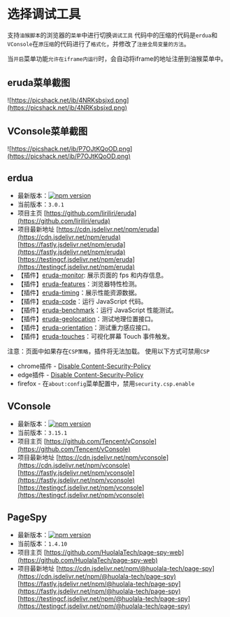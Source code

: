 # 选择调试工具

支持`油猴脚本`的浏览器的`菜单`中进行切换`调试工具`
代码中的压缩的代码是`erdua`和`VConsole`在`原压缩`的代码进行了`格式化`，并修改了`注册全局变量的方法`。

当`开启`菜单功能`允许在iframe内运行`时，会自动将iframe的地址注册到油猴菜单中。

## eruda菜单截图

![https://picshack.net/ib/4NRKsbsjxd.png](https://picshack.net/ib/4NRKsbsjxd.png)

## VConsole菜单截图

![https://picshack.net/ib/P7OJtKQoOD.png](https://picshack.net/ib/P7OJtKQoOD.png)

## erdua

- 最新版本：[![npm version](https://img.shields.io/npm/v/eruda/latest.svg)](https://www.npmjs.com/package/eruda)
- 当前版本：`3.0.1`
- 项目主页
[https://github.com/liriliri/eruda](https://github.com/liriliri/eruda)
- 项目最新地址
[https://cdn.jsdelivr.net/npm/eruda](https://cdn.jsdelivr.net/npm/eruda)
[https://fastly.jsdelivr.net/npm/eruda](https://fastly.jsdelivr.net/npm/eruda)
[https://testingcf.jsdelivr.net/npm/eruda](https://testingcf.jsdelivr.net/npm/eruda)
- 【插件】[eruda-monitor](https://github.com/liriliri/eruda-monitor): 展示页面的 fps 和内存信息。
- 【插件】[eruda-features](https://github.com/liriliri/eruda-features)：浏览器特性检测。
- 【插件】[eruda-timing](https://github.com/liriliri/eruda-timing)：展示性能资源数据。
- 【插件】[eruda-code](https://github.com/liriliri/eruda-code)：运行 JavaScript 代码。
- 【插件】[eruda-benchmark](https://github.com/liriliri/eruda-benchmark)：运行 JavaScript 性能测试。
- 【插件】[eruda-geolocation](https://github.com/liriliri/eruda-geolocation)：测试地理位置接口。
- 【插件】[eruda-orientation](https://github.com/liriliri/eruda-orientation)：测试重力感应接口。
- 【插件】[eruda-touches](https://github.com/liriliri/eruda-orientation)：可视化屏幕 Touch 事件触发。

注意：页面中如果存在`CSP策略`，插件将无法加载。
使用以下方式可禁用`CSP`

- chrome插件 - [Disable Content-Security-Policy](https://chrome.google.com/webstore/detail/disable-content-security/ieelmcmcagommplceebfedjlakkhpden/)
- edge插件 - [Disable Content-Security-Policy](https://microsoftedge.microsoft.com/addons/detail/disable-contentsecurity/ecmfamimnofkleckfamjbphegacljmbp?hl=zh-CN)
- firefox - 在`about:config`菜单配置中，禁用`security.csp.enable`

## VConsole

- 最新版本：[![npm version](https://img.shields.io/npm/v/vconsole/latest.svg)](https://www.npmjs.com/package/vconsole)
- 当前版本：`3.15.1`
- 项目主页
[https://github.com/Tencent/vConsole](https://github.com/Tencent/vConsole)
- 项目最新地址
[https://cdn.jsdelivr.net/npm/vconsole](https://cdn.jsdelivr.net/npm/vconsole)
[https://fastly.jsdelivr.net/npm/vconsole](https://fastly.jsdelivr.net/npm/vconsole)
[https://testingcf.jsdelivr.net/npm/vconsole](https://testingcf.jsdelivr.net/npm/vconsole)

## PageSpy

- 最新版本：[![npm version](https://img.shields.io/npm/v/@huolala-tech/page-spy?label=SDK%20version)](https://www.npmjs.com/package/@huolala-tech/page-spy)
- 当前版本：`1.4.10`
- 项目主页
[https://github.com/HuolalaTech/page-spy-web](https://github.com/HuolalaTech/page-spy-web)
- 项目最新地址
[https://cdn.jsdelivr.net/npm/@huolala-tech/page-spy](https://cdn.jsdelivr.net/npm/@huolala-tech/page-spy)
[https://fastly.jsdelivr.net/npm/@huolala-tech/page-spy](https://fastly.jsdelivr.net/npm/@huolala-tech/page-spy)
[https://testingcf.jsdelivr.net/npm/@huolala-tech/page-spy](https://testingcf.jsdelivr.net/npm/@huolala-tech/page-spy)
